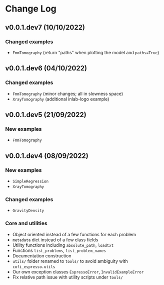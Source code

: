 # Change Log

## v0.0.1.dev7 (10/10/2022)

### Changed examples

- `FmmTomography` (return "paths" when plotting the model and `paths=True`)

## v0.0.1.dev6 (04/10/2022)

### Changed examples

- `FmmTomography` (minor changes; all in slowness space)
- `XrayTomography` (additional inlab-logo example)


## v0.0.1.dev5 (21/09/2022)

### New examples

- `FmmTomography`

## v0.0.1.dev4 (08/09/2022)

### New examples

- `SimpleRegression`
- `XrayTomography`

### Changed examples

- `GravityDensity`

### Core and utilities

- Object oriented instead of a few functions for each problem
- `metadata` dict instead of a few class fields
- Utility functions including `absolute_path`, `loadtxt`
- Functions `list_problems`, `list_problem_names`
- Documentation construction
- `utils/` folder renamed to `tools/` to avoid ambiguity with `cofi_espresso.utils`
- Our own exception classes `EspressoError`, `InvalidExampleError`
- Fix relative path issue with utility scripts under `tools/`
